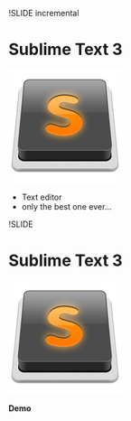 !SLIDE incremental

# Sublime Text 3

![Sublime logo](img/sublime.png)

- Text editor
- only the best one ever...

!SLIDE

# Sublime Text 3

![Sublime logo](img/sublime.png)

**Demo**

